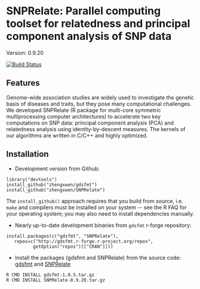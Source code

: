 SNPRelate: Parallel computing toolset for relatedness and principal component analysis of SNP data
===

Version: 0.9.20

[![Build Status](https://travis-ci.org/zhengxwen/SNPRelate.png)](https://travis-ci.org/zhengxwen/SNPRelate)


## Features

Genome-wide association studies are widely used to investigate the genetic basis of diseases and traits, but they pose many computational challenges. We developed SNPRelate (R package for multi-core symmetric multiprocessing computer architectures) to accelerate two key computations on SNP data: principal component analysis (PCA) and relatedness analysis using identity-by-descent measures. The kernels of our algorithms are written in C/C++ and highly optimized.

## Installation

* Development version from Github:
```
library("devtools")
install_github("zhengxwen/gdsfmt")
install_github("zhengxwen/SNPRelate")
```
The `install_github()` approach requires that you build from source, i.e. `make` and compilers must be installed on your system -- see the R FAQ for your operating system; you may also need to install dependencies manually.
* Nearly up-to-date development binaries from `gdsfmt` r-forge repository:
```
install.packages(c("gdsfmt", "SNPRelate"),
   repos=c("http://gdsfmt.r-forge.r-project.org/repos",
          getOption("repos")[["CRAN"]]))
```

* Install the packages (gdsfmt and SNPRelate) from the source code:
[gdsfmt](https://github.com/zhengxwen/gdsfmt/archive/v1.0.5.tar.gz)
and
[SNPRelate](https://github.com/zhengxwen/SNPRelate/archive/v0.9.20.tar.gz)
```
R CMD INSTALL gdsfmt-1.0.5.tar.gz
R CMD INSTALL SNPRelate-0.9.20.tar.gz
```
